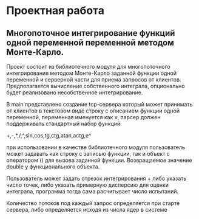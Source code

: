 # Проектная работа

## Многопоточное интегрирование функций одной переменной переменной методом Монте-Карло.

Проект состоит из библиотечного модуля для многопоточного интегрирования методом Монте-Карло заданной функции одной переменной и серверной части для приема запросов от клиентов. Предполагается вычисление собственного интеграла, опционально будет реализовано несобственное интегрирование.

В main представлено создание tcp-сервера который может принимать от клиентов в текстовом виде строку с описанием функции одной переменной, переменная именуется как х, парсер должен поддерживать стандартный набор функций:

+,-,*,/,^,sin,cos,tg,ctg,atan,actg,e^

при использовании в качестве библиотечного модуля пользователь может задавать как строку с записью функции, так и объект с оператором () для вызова заданной функции. Возвращаемое значение double у функционального объекта.

Пользователь может задать отрезок интегрирования + либо указать число точек, либо указать примерную дисперсию для оценки интеграла, программа тогда сама расчитывает число испытаний. 

Количество потоков под каждый запрос определяется при старте сервера, либо определяется исходя из числа ядер в системе